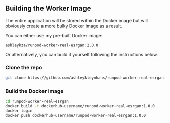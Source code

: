 ## Building the Worker Image

The entire application will be stored within the Docker image
but will obviously create a more bulky Docker image as a result.

You can either use my pre-built Docker image:
```
ashleykza/runpod-worker-real-esrgan:2.0.0
```

Or alternatively, you can build it yourself following the
instructions below.

### Clone the repo

```bash
git clone https://github.com/ashleykleynhans/runpod-worker-real-esrgan.git
```

### Build the Docker image

```bash
cd runpod-worker-real-esrgan
docker build -t dockerhub-username/runpod-worker-real-esrgan:1.0.0 .
docker login
docker push dockerhub-username/runpod-worker-real-esrgan:1.0.0
```
